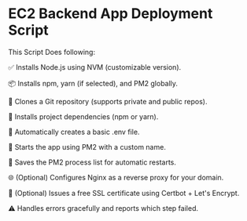 # EC2 Backend App Deployment Script
This Script Does following:

✅ Installs Node.js using NVM (customizable version).

📦 Installs npm, yarn (if selected), and PM2 globally.

🔄 Clones a Git repository (supports private and public repos).

🌱 Installs project dependencies (npm or yarn).

📁 Automatically creates a basic .env file.

🚀 Starts the app using PM2 with a custom name.

💾 Saves the PM2 process list for automatic restarts.

🌐 (Optional) Configures Nginx as a reverse proxy for your domain.

🔐 (Optional) Issues a free SSL certificate using Certbot + Let's Encrypt.

⚠️ Handles errors gracefully and reports which step failed.


